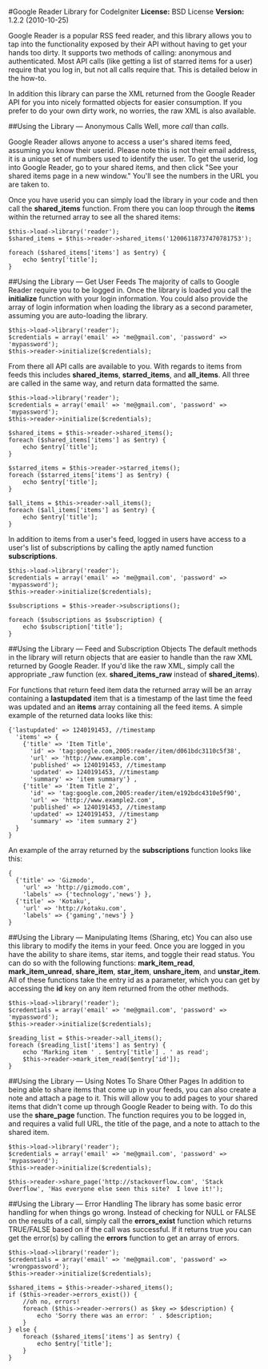 #Google Reader Library for CodeIgniter
**License:** BSD License
**Version:** 1.2.2 (2010-10-25)

Google Reader is a popular RSS feed reader, and this library allows you to tap into the functionality exposed by their API without having to get your hands too dirty. It supports two methods of calling: anonymous and authenticated. Most API calls (like getting a list of starred items for a user) require that you log in, but not all calls require that. This is detailed below in the how-to.

In addition this library can parse the XML returned from the Google Reader API for you into nicely formatted objects for easier consumption. If you prefer to do your own dirty work, no worries, the raw XML is also available.

##Using the Library — Anonymous Calls
Well, more *call* than *calls*.

Google Reader allows anyone to access a user's shared items feed, assuming you know their userid. Please note this is not their email address, it is a unique set of numbers used to identify the user. To get the userid, log into Google Reader, go to your shared items, and then click "See your shared items page in a new window." You'll see the numbers in the URL you are taken to.

Once you have userid you can simply load the library in your code and then call the **shared_items** function. From there you can loop through the **items** within the returned array to see all the shared items:

	$this->load->library('reader');
	$shared_items = $this->reader->shared_items('12006118737470781753');

	foreach ($shared_items['items'] as $entry) {
		echo $entry['title'];
	}

##Using the Library — Get User Feeds
The majority of calls to Google Reader require you to be logged in. Once the library is loaded you call the **initialize** function with your login information. You could also provide the array of login information when loading the library as a second parameter, assuming you are auto-loading the library.

	$this->load->library('reader');
	$credentials = array('email' => 'me@gmail.com', 'password' => 'mypassword');
	$this->reader->initialize($credentials);

From there all API calls are available to you. With regards to items from feeds this includes **shared_items**, **starred_items**, and **all_items**. All three are called in the same way, and return data formatted the same.

	$this->load->library('reader');
	$credentials = array('email' => 'me@gmail.com', 'password' => 'mypassword');
	$this->reader->initialize($credentials);
	
	$shared_items = $this->reader->shared_items();
	foreach ($shared_items['items'] as $entry) {
		echo $entry['title'];
	}
	
	$starred_items = $this->reader->starred_items();
	foreach ($starred_items['items'] as $entry) {
		echo $entry['title'];
	}
	
	$all_items = $this->reader->all_items();
	foreach ($all_items['items'] as $entry) {
		echo $entry['title'];
	}

In addition to items from a user's feed, logged in users have access to a user's list of subscriptions by calling the aptly named function **subscriptions**.

	$this->load->library('reader');
	$credentials = array('email' => 'me@gmail.com', 'password' => 'mypassword');
	$this->reader->initialize($credentials);
	
	$subscriptions = $this->reader->subscriptions();
	
	foreach ($subscriptions as $subscription) {
		echo $subscription['title'];
	}

##Using the Library — Feed and Subscription Objects
The default methods in the library will return objects that are easier to handle than the raw XML returned by Google Reader. If you'd like the raw XML, simply call the appropriate _raw function (ex. **shared_items_raw** instead of **shared_items**).

For functions that return feed item data the returned array will be an array containing a **lastupdated** item that is a timestamp of the last time the feed was updated and an **items** array containing all the feed items. A simple example of the returned data looks like this:

	{'lastupdated' => 1240191453, //timestamp
	  'items' => {
	    {'title' => 'Item Title',
	      'id' => 'tag:google.com,2005:reader/item/d061bdc3110c5f38',
	      'url' => 'http://www.example.com',
	      'published' => 1240191453, //timestamp
	      'updated' => 1240191453, //timestamp
	      'summary' => 'item summary'} , 
	    {'title' => 'Item Title 2',
	      'id' => 'tag:google.com,2005:reader/item/e192bdc4310e5f90',
	      'url' => 'http://www.example2.com',
	      'published' => 1240191453, //timestamp
	      'updated' => 1240191453, //timestamp
	      'summary' => 'item summary 2'}
	  }
	}

An example of the array returned by the **subscriptions** function looks like this:

	{ 
	  {'title' => 'Gizmodo',
	    'url' => 'http://gizmodo.com',
	    'labels' => {'technology','news'} },
	  {'title' => 'Kotaku',
	    'url' => 'http://kotaku.com',
	    'labels' => {'gaming','news'} }
	}

##Using the Library — Manipulating Items (Sharing, etc)
You can also use this library to modify the items in your feed. Once you are logged in you have the ability to share items, star items, and toggle their read status. You can do so with the following functions: **mark_item_read**, **mark_item_unread**, **share_item**, **star_item**, **unshare_item**, and **unstar_item**. All of these functions take the entry id as a parameter, which you can get by accessing the **id** key on any item returned from the other methods.

	$this->load->library('reader');
	$credentials = array('email' => 'me@gmail.com', 'password' => 'mypassword');
	$this->reader->initialize($credentials);
	
	$reading_list = $this->reader->all_items();
	foreach ($reading_list['items'] as $entry) {
		echo 'Marking item ' . $entry['title'] . ' as read';
		$this->reader->mark_item_read($entry['id']);
	}

##Using the Library — Using Notes To Share Other Pages
In addition to being able to share items that come up in your feeds, you can also create a note and attach a page to it. This will allow you to add pages to your shared items that didn't come up through Google Reader to being with. To do this use the **share_page** function. The function requires you to be logged in, and requires a valid full URL, the title of the page, and a note to attach to the shared item.

	$this->load->library('reader');
	$credentials = array('email' => 'me@gmail.com', 'password' => 'mypassword');
	$this->reader->initialize($credentials);
	
	$this->reader->share_page('http://stackoverflow.com', 'Stack Overflow', 'Has everyone else seen this site?  I love it!');

##Using the Library — Error Handling
The library has some basic error handling for when things go wrong. Instead of checking for NULL or FALSE on the results of a call, simply call the **errors_exist** function which returns TRUE/FALSE based on if the call was successful. If it returns true you can get the error(s) by calling the **errors** function to get an array of errors.

	$this->load->library('reader');
	$credentials = array('email' => 'me@gmail.com', 'password' => 'wrongpassword');
	$this->reader->initialize($credentials);
	
	$shared_items = $this->reader->shared_items();
	if ($this->reader->errors_exist()) {
		//oh no, errors!
		foreach ($this->reader->errors() as $key => $description) {
			echo 'Sorry there was an error: ' . $description;
		}
	} else {
		foreach ($shared_items['items'] as $entry) {
			echo $entry['title'];
		}
	}